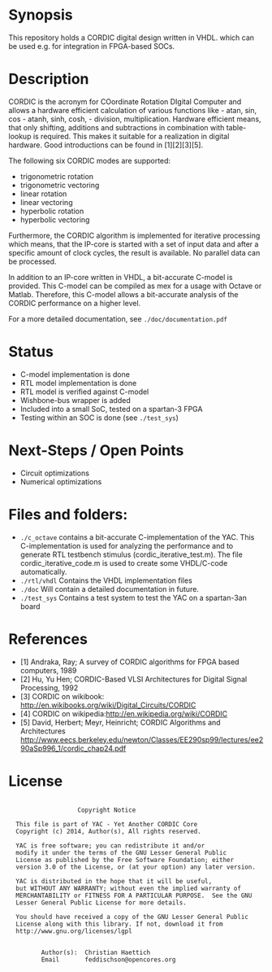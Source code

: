 
Synopsis
=============
This repository holds a CORDIC digital design written in VHDL. which can be used e.g. for integration in FPGA-based SOCs.


Description
==============

CORDIC is the acronym for COordinate Rotation DIgital Computer and 
allows a hardware efficient calculation of various functions 
like - atan, sin, cos - atanh, sinh, cosh, - division, multiplication. 
Hardware efficient means, that only shifting, additions and 
subtractions in combination with table-lookup is required. This makes 
it suitable for a realization in digital hardware. Good 
introductions can be found in [1][2][3][5]. 



The following six CORDIC modes are supported: 
 - trigonometric rotation
 - trigonometric vectoring
 - linear rotation
 - linear vectoring
 - hyperbolic rotation
 - hyperbolic vectoring


Furthermore, the CORDIC algorithm is implemented for iterative 
processing which means, that the IP-core is started 
with a set of input data and after a specific amount of 
clock cycles, the result is 
available. No parallel data can be processed. 

In addition to an IP-core written in VHDL, a bit-accurate C-model 
is provided. This C-model can be compiled as mex for a usage with Octave or 
Matlab. Therefore, this C-model allows a bit-accurate analysis 
of the CORDIC performance on a higher level. 


For a more detailed documentation, see `./doc/documentation.pdf`





Status
==================
- C-model implementation is done
- RTL model implementation is done
- RTL model is verified against C-model
- Wishbone-bus wrapper is added
- Included into a small SoC, tested on a spartan-3 FPGA
- Testing within an SOC is done (see `./test_sys`)




Next-Steps / Open Points
=========================
- Circuit optimizations
- Numerical optimizations




Files and folders:
====================

  - `./c_octave`  contains a bit-accurate C-implementation of the YAC.
                  This C-implementation is used for analyzing the performance
                  and to generate RTL testbench stimulus
                  (cordic_iterative_test.m).
                  The file cordic_iterative_code.m is used to create some
                  VHDL/C-code automatically.
  - `./rtl/vhdl`  Contains the VHDL implementation files
  - `./doc`       Will contain a detailed documentation in future.
  - `./test_sys`  Contains a test system to test the YAC on a spartan-3an board



References
====================
  - [1] Andraka, Ray; A survey of CORDIC algorithms for FPGA based computers, 1989 
  - [2] Hu, Yu Hen; CORDIC-Based VLSI Architectures for Digital Signal Processing, 1992 
  - [3] CORDIC on wikibook: http://en.wikibooks.org/wiki/Digital_Circuits/CORDIC 
  - [4] CORDIC on wikipedia:http://en.wikipedia.org/wiki/CORDIC 
  - [5] David, Herbert; Meyr, Heinricht; CORDIC Algorithms and Architectures 
       http://www.eecs.berkeley.edu/newton/Classes/EE290sp99/lectures/ee290aSp996_1/cordic_chap24.pdf 


License
==============
```

                   Copyright Notice                                 

  This file is part of YAC - Yet Another CORDIC Core                
  Copyright (c) 2014, Author(s), All rights reserved.               

  YAC is free software; you can redistribute it and/or              
  modify it under the terms of the GNU Lesser General Public        
  License as published by the Free Software Foundation; either      
  version 3.0 of the License, or (at your option) any later version.

  YAC is distributed in the hope that it will be useful,            
  but WITHOUT ANY WARRANTY; without even the implied warranty of    
  MERCHANTABILITY or FITNESS FOR A PARTICULAR PURPOSE.  See the GNU 
  Lesser General Public License for more details.                   

  You should have received a copy of the GNU Lesser General Public  
  License along with this library. If not, download it from         
  http://www.gnu.org/licenses/lgpl                                  


         Author(s):  Christian Haettich        
         Email       feddischson@opencores.org 

```
